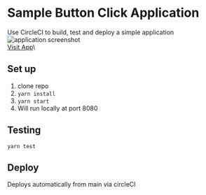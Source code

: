 # Sample Button Click Application
Use CircleCI to build, test and deploy a simple application\
![application screenshot](public/final.png "final UI")\
[Visit App](https://joke-button-app.herokuapp.com/)\

## Set up
1. clone repo
2. `yarn install`
3. `yarn start`
4. Will run locally at port 8080

## Testing
```
yarn test
```

## Deploy
Deploys automatically from main via circleCI
